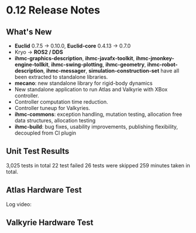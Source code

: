 # 0.12 Release Notes

## What's New

- **Euclid** 0.7.5 -> 0.10.0, **Euclid-core** 0.4.13 -> 0.7.0
- Kryo -> **ROS2 / DDS**
- **ihmc-graphics-description**, **ihmc-javafx-toolkit**, **ihmc-jmonkey-engine-tollkit**, **ihmc-swing-plotting**, **ihmc-geometry**, **ihmc-robot-description**, **ihmc-messager**, **simulation-construction-set** have all been extracted to standalone libraries.
- **mecano**: new standalone library for rigid-body dynamics
- New standalone application to run Atlas and Valkyrie with XBox controller.
- Controller computation time reduction.
- Controller tuneup for Valkyries.
- **ihmc-commons**: exception handling, mutation testing, allocation free data structures, allocation testing
- **ihmc-build**: bug fixes, usability improvements, publishing flexibility, decoupled from CI plugin

## Unit Test Results

3,025 tests in total
22 test failed
26 tests were skipped
259 minutes taken in total.

## Atlas Hardware Test

Log video:

## Valkyrie Hardware Test

